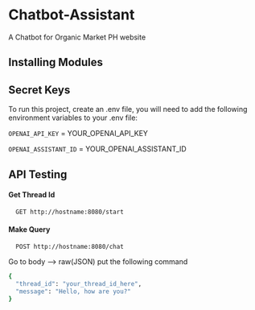 
# Chatbot-Assistant

A Chatbot for Organic Market PH website


## Installing Modules


## Secret Keys

To run this project, create an .env file, you will need to add the following environment variables to your .env file:

`OPENAI_API_KEY` = YOUR_OPENAI_API_KEY

`OPENAI_ASSISTANT_ID` = YOUR_OPENAI_ASSISTANT_ID



## API Testing

#### Get Thread Id

```http
  GET http://hostname:8080/start
```


#### Make Query

```http
  POST http://hostname:8080/chat
```

Go to body --> raw(JSON) put the following command

```bash
{
  "thread_id": "your_thread_id_here",
  "message": "Hello, how are you?"
}

```

